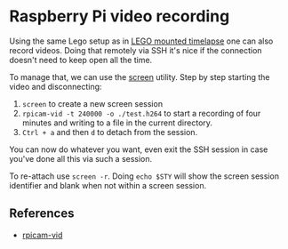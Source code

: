 # Raspberry Pi video recording

Using the same Lego setup as in [LEGO mounted timelapse](../lego-mounted-timelapse/README.md) one can also record videos. Doing that remotely via SSH it's nice if the connection doesn't need to keep open all the time.

To manage that, we can use the [screen](https://ss64.com/bash/screen.html) utility. Step by step starting the video and disconnecting:
1. `screen` to create a new screen session
1. `rpicam-vid -t 240000 -o ./test.h264` to start a recording of four minutes and writing to a file in the current directory.
1. `Ctrl + a` and then `d` to detach from the session.

You can now do whatever you want, even exit the SSH session in case you've done all this via such a session.

To re-attach use `screen -r`. Doing `echo $STY` will show the screen session identifier and blank when not within a screen session.

## References
* [rpicam-vid](https://www.raspberrypi.com/documentation/computers/camera_software.html#rpicam-vid)